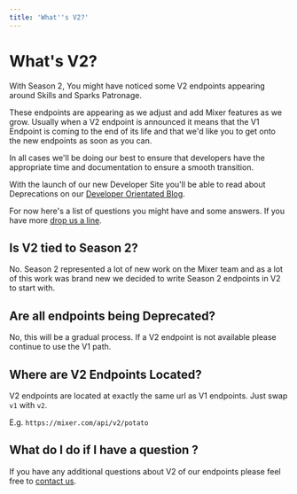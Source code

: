 ```yaml
---
title: 'What''s V2?'
---
```


# What's V2?

With Season 2, You might have noticed some V2 endpoints appearing around Skills and Sparks Patronage.

These endpoints are appearing as we adjust and add Mixer features as we grow. Usually when a V2 endpoint is announced it means that the V1 Endpoint is coming to the end of its life and that we'd like you to get onto the new endpoints as soon as you can.

In all cases we'll be doing our best to ensure that developers have the appropriate time and documentation to ensure a smooth transition.

With the launch of our new Developer Site you'll be able to read about Deprecations on our [Developer Orientated Blog](content/blog).

For now here's a list of questions you might have and some answers. If you have more [drop us a line](mailto:mixerdevinfo@microsoft.com).

## Is V2 tied to Season 2?

No. Season 2 represented a lot of new work on the Mixer team and as a lot of this work was brand new we decided to write Season 2 endpoints in V2 to start with.

## Are all endpoints being Deprecated?

No, this will be a gradual process. If a V2 endpoint is not available please continue to use the V1 path.

## Where are V2 Endpoints Located?

V2 endpoints are located at exactly the same url as V1 endpoints. Just swap `v1` with `v2`.

E.g. `https://mixer.com/api/v2/potato`

## What do I do if I have a question ?
If you have any additional questions about V2 of our endpoints please feel free to [contact us](mailto:mixerdevinfo@microsoft.com).
